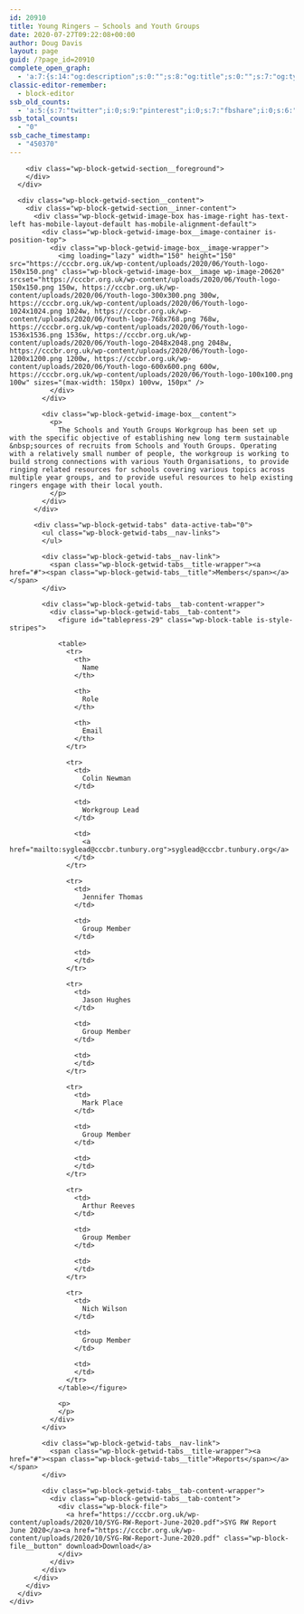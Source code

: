 ```yaml
---
id: 20910
title: Young Ringers – Schools and Youth Groups
date: 2020-07-27T09:22:08+00:00
author: Doug Davis
layout: page
guid: /?page_id=20910
complete_open_graph:
  - 'a:7:{s:14:"og:description";s:0:"";s:8:"og:title";s:0:"";s:7:"og:type";s:0:"";s:12:"twitter:card";s:7:"summary";s:15:"twitter:creator";s:0:"";s:19:"twitter:description";s:0:"";s:8:"og:image";s:0:"";}'
classic-editor-remember:
  - block-editor
ssb_old_counts:
  - 'a:5:{s:7:"twitter";i:0;s:9:"pinterest";i:0;s:7:"fbshare";i:0;s:6:"reddit";i:0;s:6:"tumblr";N;}'
ssb_total_counts:
  - "0"
ssb_cache_timestamp:
  - "450370"
---
```

<div class="wp-block-getwid-section getwid-section-content-custom-width">
  <div class="wp-block-getwid-section__wrapper">
    <div class="wp-block-getwid-section__inner-wrapper" style="max-width:1100px">
      <div class="wp-block-getwid-section__background-holder">
        <div class="wp-block-getwid-section__background">
        </div>
        
        <div class="wp-block-getwid-section__foreground">
        </div>
      </div>
      
      <div class="wp-block-getwid-section__content">
        <div class="wp-block-getwid-section__inner-content">
          <div class="wp-block-getwid-image-box has-image-right has-text-left has-mobile-layout-default has-mobile-alignment-default">
            <div class="wp-block-getwid-image-box__image-container is-position-top">
              <div class="wp-block-getwid-image-box__image-wrapper">
                <img loading="lazy" width="150" height="150" src="https://cccbr.org.uk/wp-content/uploads/2020/06/Youth-logo-150x150.png" class="wp-block-getwid-image-box__image wp-image-20620" srcset="https://cccbr.org.uk/wp-content/uploads/2020/06/Youth-logo-150x150.png 150w, https://cccbr.org.uk/wp-content/uploads/2020/06/Youth-logo-300x300.png 300w, https://cccbr.org.uk/wp-content/uploads/2020/06/Youth-logo-1024x1024.png 1024w, https://cccbr.org.uk/wp-content/uploads/2020/06/Youth-logo-768x768.png 768w, https://cccbr.org.uk/wp-content/uploads/2020/06/Youth-logo-1536x1536.png 1536w, https://cccbr.org.uk/wp-content/uploads/2020/06/Youth-logo-2048x2048.png 2048w, https://cccbr.org.uk/wp-content/uploads/2020/06/Youth-logo-1200x1200.png 1200w, https://cccbr.org.uk/wp-content/uploads/2020/06/Youth-logo-600x600.png 600w, https://cccbr.org.uk/wp-content/uploads/2020/06/Youth-logo-100x100.png 100w" sizes="(max-width: 150px) 100vw, 150px" />
              </div>
            </div>
            
            <div class="wp-block-getwid-image-box__content">
              <p>
                The Schools and Youth Groups Workgroup has been set up with the specific objective of establishing new long term sustainable &nbsp;sources of recruits from Schools and Youth Groups. Operating with a relatively small number of people, the workgroup is working to build strong connections with various Youth Organisations, to provide ringing related resources for schools covering various topics across multiple year groups, and to provide useful resources to help existing ringers engage with their local youth.
              </p>
            </div>
          </div>
          
          <div class="wp-block-getwid-tabs" data-active-tab="0">
            <ul class="wp-block-getwid-tabs__nav-links">
            </ul>
            
            <div class="wp-block-getwid-tabs__nav-link">
              <span class="wp-block-getwid-tabs__title-wrapper"><a href="#"><span class="wp-block-getwid-tabs__title">Members</span></a></span>
            </div>
            
            <div class="wp-block-getwid-tabs__tab-content-wrapper">
              <div class="wp-block-getwid-tabs__tab-content">
                <figure id="tablepress-29" class="wp-block-table is-style-stripes">
                
                <table>
                  <tr>
                    <th>
                      Name
                    </th>
                    
                    <th>
                      Role
                    </th>
                    
                    <th>
                      Email
                    </th>
                  </tr>
                  
                  <tr>
                    <td>
                      Colin Newman
                    </td>
                    
                    <td>
                      Workgroup Lead
                    </td>
                    
                    <td>
                      <a href="mailto:syglead@cccbr.tunbury.org">syglead@cccbr.tunbury.org</a>
                    </td>
                  </tr>
                  
                  <tr>
                    <td>
                      Jennifer Thomas
                    </td>
                    
                    <td>
                      Group Member
                    </td>
                    
                    <td>
                    </td>
                  </tr>
                  
                  <tr>
                    <td>
                      Jason Hughes
                    </td>
                    
                    <td>
                      Group Member
                    </td>
                    
                    <td>
                    </td>
                  </tr>
                  
                  <tr>
                    <td>
                      Mark Place
                    </td>
                    
                    <td>
                      Group Member
                    </td>
                    
                    <td>
                    </td>
                  </tr>
                  
                  <tr>
                    <td>
                      Arthur Reeves
                    </td>
                    
                    <td>
                      Group Member
                    </td>
                    
                    <td>
                    </td>
                  </tr>
                  
                  <tr>
                    <td>
                      Nich Wilson
                    </td>
                    
                    <td>
                      Group Member
                    </td>
                    
                    <td>
                    </td>
                  </tr>
                </table></figure> 
                
                <p>
                </p>
              </div>
            </div>
            
            <div class="wp-block-getwid-tabs__nav-link">
              <span class="wp-block-getwid-tabs__title-wrapper"><a href="#"><span class="wp-block-getwid-tabs__title">Reports</span></a></span>
            </div>
            
            <div class="wp-block-getwid-tabs__tab-content-wrapper">
              <div class="wp-block-getwid-tabs__tab-content">
                <div class="wp-block-file">
                  <a href="https://cccbr.org.uk/wp-content/uploads/2020/10/SYG-RW-Report-June-2020.pdf">SYG RW Report June 2020</a><a href="https://cccbr.org.uk/wp-content/uploads/2020/10/SYG-RW-Report-June-2020.pdf" class="wp-block-file__button" download>Download</a>
                </div>
              </div>
            </div>
          </div>
        </div>
      </div>
    </div>
  </div>
</div>
